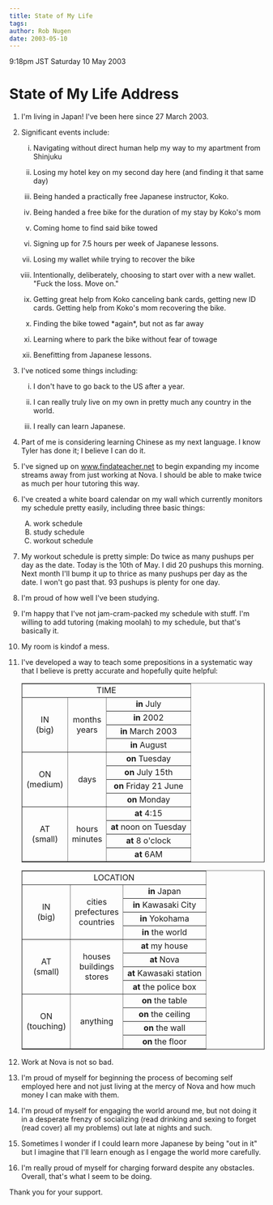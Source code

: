 ```yaml
---
title: State of My Life
tags: 
author: Rob Nugen
date: 2003-05-10
---
```


<p class=date>9:18pm JST Saturday 10 May 2003</p>

<h1>State of My Life Address</h1>

<ol>
<li><p>I'm living in Japan!  I've been here since 27 March 2003.</p></li>

<li><p>Significant events include:</p>

<ol type="i">
<li><p>Navigating without direct human help my way to my apartment
from Shinjuku</p></li>
<li><p>Losing my hotel key on my second day here (and finding it that
same day)</p></li>
<li><p>Being handed a practically free Japanese instructor,
Koko.</p></li>
<li><p>Being handed a free bike for the duration of my stay by Koko's mom</p></li>
<li><p>Coming home to find said bike towed</p></li>
<li><p>Signing up for 7.5 hours per week of Japanese lessons.</p></li>
<li><p>Losing my wallet while trying to recover the bike</p></li>
<li><p>Intentionally, deliberately, choosing to start over with a new
wallet.  "Fuck the loss.  Move on."</p></li>
<li><p>Getting great help from Koko canceling bank cards, getting new
ID cards.  Getting help from Koko's mom recovering the bike.</p></li>
<li><p>Finding the bike towed *again*, but not as far away</p></li>
<li><p>Learning where to park the bike without fear of towage</p></li>
<li><p>Benefitting from Japanese lessons.</p></li>
</ol></li>

<li><p>I've noticed some things including:</p>
<ol type="i">
<li><p>I don't have to go back to the US after a year.</p></li>
<li><p>I can really truly live on my own in pretty much any country in
the world.</p></li>
<li><p>I really can learn Japanese.</p></li>
</ol></li>

<li><p>Part of me is considering learning Chinese as my next
language.  I know Tyler has done it; I believe I can do it.</p></li>

<li><p>I've signed up on <a
href="http://www.findateacher.net">www.findateacher.net</a> to begin
expanding my income streams away from just working at Nova.  I should
be able to make twice as much per hour tutoring this way.</p></li>

<li><p>I've created a white board calendar on my wall which currently
monitors my schedule pretty easily, including three basic things:
<ol type="A">
<li>work schedule</li>
<li>study schedule</li>
<li>workout schedule</li>
</ol>
</p></li>

<li><p>My workout schedule is pretty simple:  Do twice as many pushups
per day as the date.  Today is the 10th of May.   I did 20 pushups
this morning.  Next month I'll bump it up to thrice as many pushups
per day as the date.  I won't go past that.  93 pushups is plenty for
one day.</p></li>

<li><p>I'm proud of how well I've been studying.</p></li>

<li><p>I'm happy that I've not jam-cram-packed my schedule with stuff.
I'm willing to add tutoring (making moolah) to my schedule, but that's
basically it.</p></li>

<li><p>My room is kindof a mess.</p></li>

<li><p>I've developed a way to teach some prepositions in a systematic
way that I believe is pretty accurate and hopefully quite helpful:</p>

<p><table border=1>
<tr><td colspan=3 align=center>
TIME
</td></tr>
<tr><td align=center valign=center rowspan=4>IN<br>(big)</td>
<td align=center valign=center rowspan=4>months<br>years</td>
<td align=center valign=center><b>in</b> July</td></tr>
<td align=center valign=center><b>in</b> 2002</td></tr>
<td align=center valign=center><b>in</b> March 2003</td></tr>
<td align=center valign=center><b>in</b> August</td></tr>

<tr><td align=center valign=center rowspan=4>ON<br>(medium)</td>
<td align=center valign=center rowspan=4>days</td>
<td align=center valign=center><b>on</b> Tuesday</td></tr>
<td align=center valign=center><b>on</b> July 15th</td></tr>
<td align=center valign=center><b>on</b> Friday 21 June</td></tr>
<td align=center valign=center><b>on</b> Monday</td></tr>

<tr><td align=center valign=center rowspan=4>AT<br>(small)</td>
<td align=center valign=center rowspan=4>hours<br>minutes</td>
<td align=center valign=center><b>at</b> 4:15</td></tr>
<td align=center valign=center><b>at</b> noon on Tuesday</td></tr>
<td align=center valign=center><b>at</b> 8 o'clock</td></tr>
<td align=center valign=center><b>at</b> 6AM</td></tr>
</table></p>

<p><table border=1>
<tr><td colspan=3 align=center>
LOCATION
</td></tr>
<tr><td align=center valign=center rowspan=4>IN<br>(big)</td>
<td align=center valign=center rowspan=4>cities<br>prefectures<br>countries</td>
<td align=center valign=center><b>in</b> Japan</td></tr>
<td align=center valign=center><b>in</b> Kawasaki City</td></tr>
<td align=center valign=center><b>in</b> Yokohama</td></tr>
<td align=center valign=center><b>in</b> the world</td></tr>

<tr><td align=center valign=center rowspan=4>AT<br>(small)</td>
<td align=center valign=center
rowspan=4>houses<br>buildings<br>stores</td>
<td align=center valign=center><b>at</b> my house</td></tr>
<td align=center valign=center><b>at</b> Nova</td></tr>
<td align=center valign=center><b>at</b> Kawasaki station</td></tr>
<td align=center valign=center><b>at</b> the police box</td></tr>

<tr><td align=center valign=center rowspan=4>ON<br>(touching)</td>
<td align=center valign=center rowspan=4>anything</td>
<td align=center valign=center><b>on</b> the table</td></tr>
<td align=center valign=center><b>on</b> the ceiling</td></tr>
<td align=center valign=center><b>on</b> the wall</td></tr>
<td align=center valign=center><b>on</b> the floor</td></tr>

</table>
</p></li>

<li><p>Work at Nova is not so bad.</p></li>

<li><p>I'm proud of myself for beginning the process of becoming self
employed here and not just living at the mercy of Nova and how much
money I can make with them.</p></li>

<li><p>I'm proud of myself for engaging the world around me, but not
doing it in a desperate frenzy of socializing (read drinking and
sexing to forget (read cover) all my problems) out late at nights and
such.</p></li>

<li><p>Sometimes I wonder if I could learn more Japanese by being "out
in it" but I imagine that I'll learn enough as I engage the world more
carefully.</p></li>

<li><p>I'm really proud of myself for charging forward despite any
obstacles.  Overall, that's what I seem to be doing.</p></li>
</ol>

<p>Thank you for your support.</p>

